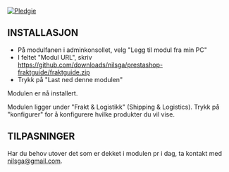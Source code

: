 [![Pledgie](http://www.pledgie.com/campaigns/19574.png)][pledgie]

[pledgie]: http://www.pledgie.com/campaigns/19574

## INSTALLASJON

* På modulfanen i adminkonsollet, velg "Legg til modul fra min PC"
* I feltet "Modul URL", skriv https://github.com/downloads/nilsga/prestashop-fraktguide/fraktguide.zip
* Trykk på "Last ned denne modulen"

Modulen er nå installert.

Modulen ligger under "Frakt & Logistikk" (Shipping & Logistics). Trykk på "konfigurer" for å konfigurere hvilke produkter du vil vise.

## TILPASNINGER

Har du behov utover det som er dekket i modulen pr i dag, ta kontakt med nilsga@gmail.com.
